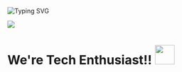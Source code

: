 ![Typing SVG](https://readme-typing-svg.herokuapp.com?color=ffecd2&size=29&multiline=true&width=700&lines=Hey+folk+,+Team+Universal+this+side's+Github+Profile)

<img src = "UVRexpo/.github/Globe.gif" align = "center"></img>

# We're  Tech Enthusiast!!</b>&nbsp;<img src="https://github.com/TheDudeThatCode/TheDudeThatCode/blob/master/Assets/Designer.gif" height="44px">
